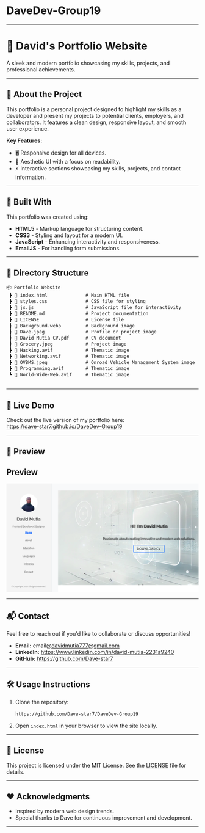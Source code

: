 # DaveDev-Group19

---

# 🚀 **David's Portfolio Website**  
A sleek and modern portfolio showcasing my skills, projects, and professional achievements.

---

## 🌟 **About the Project**  
This portfolio is a personal project designed to highlight my skills as a developer and present my projects to potential clients, employers, and collaborators. It features a clean design, responsive layout, and smooth user experience.  

**Key Features:**  
- 🖥️ Responsive design for all devices.  
- 🎨 Aesthetic UI with a focus on readability.  
- ⚡ Interactive sections showcasing my skills, projects, and contact information.  

---

## 🔧 **Built With**  
This portfolio was created using:  
- **HTML5** - Markup language for structuring content.  
- **CSS3** - Styling and layout for a modern UI.  
- **JavaScript** - Enhancing interactivity and responsiveness.  
- **EmailJS** - For handling form submissions.  

---

## 📂 **Directory Structure**  

```
📦 Portfolio Website
 ┣ 📜 index.html              # Main HTML file
 ┣ 📜 styles.css              # CSS file for styling
 ┣ 📜 js.js                   # JavaScript file for interactivity
 ┣ 📜 README.md               # Project documentation
 ┣ 📜 LICENSE                 # License file
 ┣ 📜 Background.webp         # Background image
 ┣ 📜 Dave.jpeg               # Profile or project image
 ┣ 📜 David Mutia CV.pdf      # CV document
 ┣ 📜 Grocery.jpeg            # Project image
 ┣ 📜 Hacking.avif            # Thematic image
 ┣ 📜 Networking.avif         # Thematic image
 ┣ 📜 OVBMS.jpeg              # Onroad Vehicle Management System image
 ┣ 📜 Programming.avif        # Thematic image
 ┗ 📜 World-Wide-Web.avif     # Thematic image


```

---

## 🚀 **Live Demo**  
Check out the live version of my portfolio here:  
https://dave-star7.github.io/DaveDev-Group19

---

## 📸 **Preview**  

## Preview
![Portfolio Preview](Priview.png)



---

## 📬 **Contact**  
Feel free to reach out if you'd like to collaborate or discuss opportunities!  

- **Email:** email@davidmutia777@gmail.com
- **LinkedIn:** https://www.linkedin.com/in/david-mutia-2231a9240
- **GitHub:** https://github.com/Dave-star7

---

## 🛠️ **Usage Instructions**  
1. Clone the repository:  
   ```bash  
   https://github.com/Dave-star7/DaveDev-Group19
   ```  
2. Open `index.html` in your browser to view the site locally.  

---

## 📄 **License**  
This project is licensed under the MIT License. See the [LICENSE](LICENSE) file for details.  

---

## ❤️ **Acknowledgments**  
- Inspired by modern web design trends.  
- Special thanks to Dave for continuous improvement and development.  

---  








